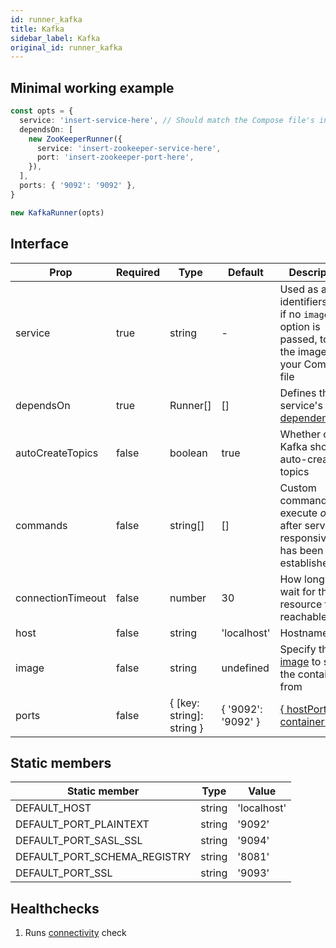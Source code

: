 ```yaml
---
id: runner_kafka
title: Kafka
sidebar_label: Kafka
original_id: runner_kafka
---
```


## Minimal working example

```TypeScript
const opts = {
  service: 'insert-service-here', // Should match the Compose file's intended service
  dependsOn: [
    new ZooKeeperRunner({
      service: 'insert-zookeeper-service-here',
      port: 'insert-zookeeper-port-here',
    }),
  ],
  ports: { '9092': '9092' },
}

new KafkaRunner(opts)
```

## Interface

| Prop              | Required | Type                      | Default            | Description                                                                                          |
| ----------------- | -------- | ------------------------- | ------------------ | ---------------------------------------------------------------------------------------------------- |
| service           | true     | string                    | -                  | Used as an identifiers and, if no `image` option is passed, to find the image from your Compose file |
| dependsOn         | true     | Runner[]                  | []                 | Defines the service's [dependencies](https://docs.docker.com/compose/compose-file/#depends_on)       |
| autoCreateTopics  | false    | boolean                   | true               | Whether or not Kafka should auto-create topics                                                       |
| commands          | false    | string[]                  | []                 | Custom commands that execute _once_ after service responsiveness has been established                |
| connectionTimeout | false    | number                    | 30                 | How long to wait for the resource to be reachable                                                    |
| host              | false    | string                    | 'localhost'        | Hostname                                                                                             |
| image             | false    | string                    | undefined          | Specify the [image](https://docs.docker.com/compose/compose-file/#image) to start the container from |
| ports             | false    | { [key: string]: string } | { '9092': '9092' } | [{ hostPort: containerPort }](https://docs.docker.com/compose/compose-file/#short-syntax-1)          |

## Static members

| Static member                | Type   | Value       |
| ---------------------------- | ------ | ----------- |
| DEFAULT_HOST                 | string | 'localhost' |
| DEFAULT_PORT_PLAINTEXT       | string | '9092'      |
| DEFAULT_PORT_SASL_SSL        | string | '9094'      |
| DEFAULT_PORT_SCHEMA_REGISTRY | string | '8081'      |
| DEFAULT_PORT_SSL             | string | '9093'      |

## Healthchecks

1. Runs [connectivity](connectivity) check

